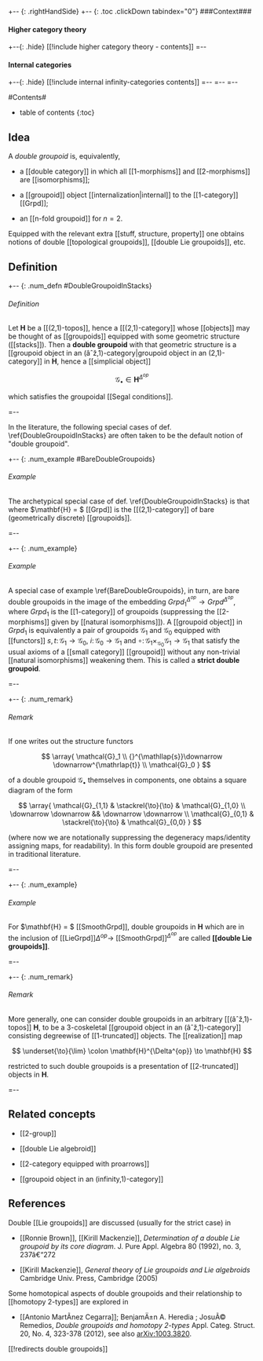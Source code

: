 
+-- {: .rightHandSide}
+-- {: .toc .clickDown tabindex="0"}
###Context###
#### Higher category theory
+--{: .hide}
[[!include higher category theory - contents]]
=--
#### Internal categories
+--{: .hide}
[[!include internal infinity-categories contents]]
=--
=--
=--



#Contents#
* table of contents
{:toc}

## Idea

A _double groupoid_ is, equivalently, 

* a [[double category]] in which all [[1-morphisms]] and [[2-morphisms]] are [[isomorphisms]];

* a [[groupoid]] object [[internalization|internal]] to the [[1-category]] [[Grpd]];

* an [[n-fold groupoid]] for $n = 2$.

Equipped with the relevant extra [[stuff, structure, property]] one obtains notions of double [[topological groupoids]], [[double Lie groupoids]], etc.

## Definition


+-- {: .num_defn #DoubleGroupoidInStacks}
###### Definition

Let $\mathbf{H}$ be a [[(2,1)-topos]], hence a [[(2,1)-category]] whose [[objects]] may be thought of as [[groupoids]] equipped with some geometric structure ([[stacks]]). Then a **double groupoid** with that geometric structure is a [[groupoid object in an (âˆž,1)-category|groupoid object in an (2,1)-category]] in $\mathbf{H}$, hence a [[simplicial object]]

$$
  \mathcal{G}_\bullet \in \mathbf{H}^{\Delta^{op}}
$$

which satisfies the groupoidal [[Segal conditions]].

=--

In the literature, the following special cases of def. \ref{DoubleGroupoidInStacks} are often taken to be the default notion of "double groupoid".

+-- {: .num_example #BareDoubleGroupoids}
###### Example

The archetypical special case of def. \ref{DoubleGroupoidInStacks} is that where $\mathbf{H} = $ [[Grpd]] is the [[(2,1)-category]] of bare (geometrically discrete) [[groupoids]]. 

=--

+-- {: .num_example}
###### Example

A special case of example \ref{BareDoubleGroupoids}, in turn, are bare double groupoids in the image of the embedding $Grpd_1^{\Delta^{op}} \to Grpd^{\Delta^{op}}$, where $Grpd_1$ is the [[1-category]] of groupoids (suppressing the [[2-morphisms]] given by [[natural isomorphisms]]). A [[groupoid object]] in $Grpd_{1}$ is equivalently a pair of groupoids $\mathcal{G}_1$ and $\mathcal{G}_0$ equipped with [[functors]] $s,t \colon \mathcal{G}_1 \to \mathcal{G}_0$, $i \colon \mathcal{G}_0 \to \mathcal{G}_1$ and $\circ \colon \mathcal{G}_1 \times_{\mathcal{G}_0} \mathcal{G}_1 \to \mathcal{G}_1$ that satisfy the usual axioms of a [[small category]] [[groupoid]] without any non-trivial [[natural isomorphisms]] weakening them. This is called a **strict double groupoid**.

=--

+-- {: .num_remark}
###### Remark

If one writes out the structure functors 

$$
  \array{
    \mathcal{G}_1
    \\
    {}^{\mathllap{s}}\downarrow \downarrow^{\mathrlap{t}}
    \\
    \mathcal{G}_0
  }
$$

of a double groupoid $\mathcal{G}_\bullet$ themselves in components, one obtains a square diagram of the form

$$
  \array{
    \mathcal{G}_{1,1}
    &
    \stackrel{\to}{\to}
    &
    \mathcal{G}_{1,0}
    \\
    \downarrow \downarrow && \downarrow \downarrow
    \\
    \mathcal{G}_{0,1}
    &
    \stackrel{\to}{\to}
    &
    \mathcal{G}_{0,0}
  }
$$

(where now we are notationally suppressing the degeneracy maps/identity assigning maps, for readability). In this form double groupoid are presented in traditional literature.


=--

+-- {: .num_example}
###### Example

For $\mathbf{H} = $ [[SmoothGrpd]], double groupoids in $\mathbf{H}$ which are in the inclusion of [[LieGrpd]]${\Delta}^{op} \to$ [[SmoothGrpd]]${}^{\Delta^{op}}$ are called **[[double Lie groupoids]]**.


=--

+-- {: .num_remark}
###### Remark

More generally, one can consider double groupoids in an arbitrary [[(âˆž,1)-topos]] $\mathbf{H}$, to be a 3-coskeletal [[groupoid object in an (âˆž,1)-category]] consisting degreewise of [[1-truncated]] objects. The [[realization]] map 

$$
 \underset{\to}{\lim} \colon \mathbf{H}^{\Delta^{op}} \to \mathbf{H}
$$

restricted to such double groupoids is a presentation of [[2-truncated]] objects in $\mathbf{H}$.

=--

## Related concepts

* [[2-group]]

* [[double Lie algebroid]]

* [[2-category equipped with proarrows]]

* [[groupoid object in an (infinity,1)-category]]


## References

Double [[Lie groupoids]] are discussed (usually for the strict case) in

* [[Ronnie Brown]], [[Kirill Mackenzie]], _Determination of a double Lie groupoid by its core diagram_. J.
Pure Appl. Algebra 80 (1992), no. 3, 237â€“272

* [[Kirill Mackenzie]], _General theory of Lie groupoids and Lie algebroids_ Cambridge Univ. Press, Cambridge (2005)


Some homotopical aspects of double groupoids and their relationship to  [[homotopy 2-types]] are explored in 

* [[Antonio MartÃ­nez Cegarra]]; BenjamÄ±n A. Heredia ; JosuÃ© Remedios, 
_Double groupoids and homotopy 2-types_
Appl. Categ. Struct. 20, No. 4, 323-378 (2012), see also [arXiv:1003.3820](http://arxiv.org/abs/1003.3820).

[[!redirects double groupoids]]


